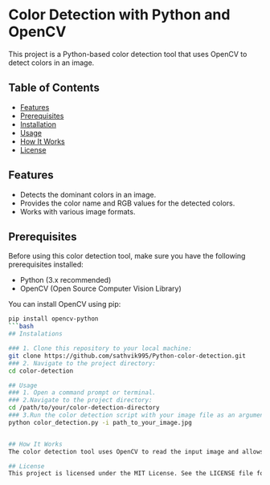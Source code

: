 # Color Detection with Python and OpenCV

This project is a Python-based color detection tool that uses OpenCV to detect colors in an image.

## Table of Contents

- [Features](#features)
- [Prerequisites](#prerequisites)
- [Installation](#installation)
- [Usage](#usage)
- [How It Works](#how-it-works)
- [License](#license)

## Features

- Detects the dominant colors in an image.
- Provides the color name and RGB values for the detected colors.
- Works with various image formats.

## Prerequisites

Before using this color detection tool, make sure you have the following prerequisites installed:

- Python (3.x recommended)
- OpenCV (Open Source Computer Vision Library)

You can install OpenCV using pip:
```bash
pip install opencv-python
```bash
## Instalations

### 1. Clone this repository to your local machine:
git clone https://github.com/sathvik995/Python-color-detection.git
### 2. Navigate to the project directory: 
cd color-detection

## Usage
### 1. Open a command prompt or terminal.
### 2.Navigate to the project directory:
cd /path/to/your/color-detection-directory
### 3.Run the color detection script with your image file as an argument:
python color_detection.py -i path_to_your_image.jpg


## How It Works
The color detection tool uses OpenCV to read the input image and allows you to select colors by double-clicking on the image. The tool then displays the color name and RGB values for the selected colors. It uses a CSV file containing color names and corresponding RGB values to identify the closest matching color for the selected pixel.

## License
This project is licensed under the MIT License. See the LICENSE file for details.






















